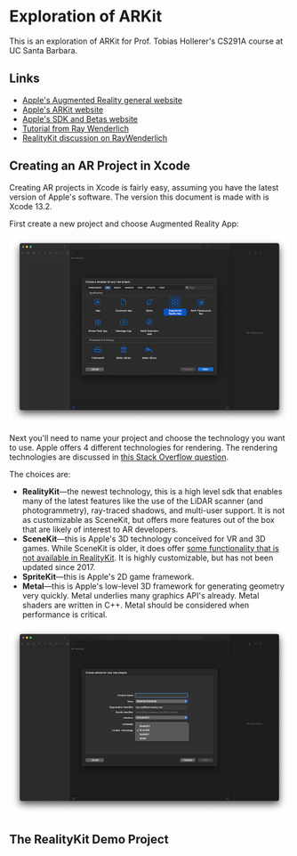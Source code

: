 # Exploration of ARKit

This is an exploration of ARKit for Prof. Tobias Hollerer's CS291A course at UC Santa Barbara.

## Links

- [Apple's Augmented Reality general website](https://developer.apple.com/augmented-reality/)
- [Apple's ARKit website](https://developer.apple.com/augmented-reality/arkit/)
- [Apple's SDK and Betas website](https://developer.apple.com/download/)
- [Tutorial from Ray Wenderlich](https://www.raywenderlich.com/737368-beginning-arkit)
- [RealityKit discussion on RayWenderlich](https://www.raywenderlich.com/books/apple-augmented-reality-by-tutorials/v1.0/chapters/9-realitykit)

## Creating an AR Project in Xcode

Creating AR projects in Xcode is fairly easy, assuming you have the latest version of Apple's software. The version this document is made with is Xcode 13.2.

First create a new project and choose Augmented Reality App:

![ChooseTemplate](images/ChooseTemplate.png)

Next you'll need to name your project and choose the technology you want to use. Apple offers 4 different technologies for rendering. The rendering technologies are discussed in [this Stack Overflow question](https://stackoverflow.com/questions/60505755/high-quality-rendering-realitykit-vs-scenekit-vs-metal).

The choices are:

- **RealityKit**—the newest technology, this is a high level sdk that enables many of the latest features like the use of the LiDAR scanner (and photogrammetry), ray-traced shadows, and multi-user support. It is not as customizable as SceneKit, but offers more features out of the box that are likely of interest to AR developers.
- **SceneKit**—this is Apple's 3D technology conceived for VR and 3D games. While SceneKit is older, it does offer [some functionality that is not available in RealityKit](https://medium.com/geekculture/the-top-9-most-in-demand-features-for-realitykit-3-0-c1a50f08909d). It is highly customizable, but has not been updated since 2017.
- **SpriteKit**—this is Apple's 2D game framework.
- **Metal**—this is Apple's low-level 3D framework for generating geometry very quickly. Metal underlies many graphics API's already. Metal shaders are written in C++. Metal should be considered when performance is critical.

![ChooseTechnology](images/ChooseTechnology.png)

## The RealityKit Demo Project

